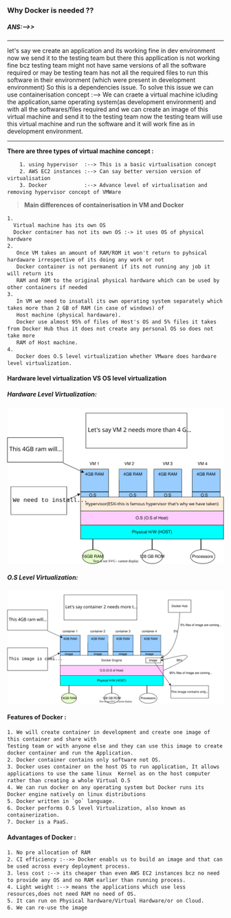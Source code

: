 ### Why Docker is needed ??
##### ANS:-->>
---
let's say we create an application and its working fine in dev environment now we send it to the testing team but there this appllication is not working fine bcz testing team might not have same versions of all the software required or may be testing team has not all the required files to run this software in their environment (which were present in development environment)
So this is a dependencies issue.
To solve this issue we can use containerisation concept :--> We can craete a virtual machine icluding the application,same operating system(as development environment) and with all the softwares/files required and we can create an image of this virtual machine and send it to the testing team now the testing team will use this virtual machine and run the software and it will work fine as in development environment.
***

**There are three types of virtual machine concept :**

        1. using hypervisor  :--> This is a basic virtualisation concept
        2. AWS EC2 instances :--> Can say better version version of virtualisation
        3. Docker            :--> Advance level of virtualisation and removing hypervisor concept of VMWare
> **Main differences of containerisation in VM and Docker**
   
    1. 
      Virtual machine has its own OS
      Docker container has not its own OS :-> it uses OS of physical hardware
    2. 
       Once VM takes an amount of RAM/ROM it won't return to pyhsical hardaware irrespective of its doing any work or not
       Docker container is not permanent if its not running any job it will return its 
       RAM and ROM to the original physical hardware which can be used by other containers if needed
    3. 
       In VM we need to insatall its own operating system separately which takes more than 2 GB of RAM (in case of windows) of 
       Host machine (physical hardaware).
       Docker use almost 95% of files of Host's OS and 5% files it takes from Docker Hub thus it does not create any personal OS so does not take more 
       RAM of Host machine.   
    4. 
       Docker does O.S level virtualization whether VMware does hardware level virtualization.  

#### Hardware level virtualization VS OS level virtualization
##### Hardware Level Virtualization:

![Diagram to understand ](diagrams/Hardware_level_Virtualization.drawio.svg "Diagram to understand")



##### O.S Level Virtualization:

![Diagram to understand ](diagrams/OS_level_Virtualization.drawio.svg "Diagram to understand")


#### Features of Docker :
  
    1. We will create container in development and create one image of this container and share with 
    Testing team or with anyone else and they can use this image to create docker container and run the Application.
    2. Docker container contains only software not OS.
    3. Docker uses container on the host OS to run application, It allows applications to use the same linux  Kernel as on the host computer rather than creating a whole Virtual O.S
    4. We can run docker on any operating system but Docker runs its Docker engine natively on linux distributions
    5. Docker written in `go` language.
    6. Docker performs O.S level Virtualization, also known as containerization.
    7. Docker is a PaaS. 
#### Advantages of Docker :
 
    1. No pre allocation of RAM
    2. CI efficiency :-->> Docker enabls us to build an image and that can be used across every deployment process.
    3. less cost :--> its cheaper than even AWS EC2 instances bcz no need to provide any OS and no RAM earlier than running process.
    4. Light weight :--> means the applications which use less resources,does not need RAM no need of OS. 
    5. It can run on Physical hardware/Virtual Hardware/or on Cloud.
    6. We can re-use the image
                                          